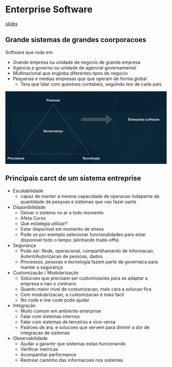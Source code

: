# Enterprise Software

[slides](https://mbafullcycle.s3.us-east-1.amazonaws.com/fundamentos-arquitetura-de-solucao/EnterpriseSoftwares.pdf)


## Grande sistemas de grandes coorporacoes

Software que roda em:

- Grande empresa ou unidade de negocio de grande empresa
- Agencia e governo ou unidade de agencial governamental
- Multinacional que engloba diferentes tipos de negocio
- Pequenas e medias empresas que que operam de forma global
    - Tera que lidar com questoes contabeis, seguindo leis de cada país


![alt text](image.png)

## Principais carct de um sistema entreprise

- Escalabilidade
    - capaz de manter a mesma capacidade de operacao indepente da quantidade de pessoas e sistemas que vao fazer parte
- Disponibilidade
    - Deixar o sistema no ar a todo momento
    - Afeta Curso
    - Que estategia utilizar?
    - Estar disponivel em momento de stress
    - Pode se por exemplo selecionar funcionalidades para estar disponivel todo o tempo (alinhando trade-offs)
- Segurança
    - Pode ser: Rede, operacional, compartilhamento de informacao, Autent/Autorizacao de pessoas, dados
    - Processos, pessoas e tecnologia fazem parte da governaca para manter a segurança
- Customização / Modularização
    - Solucoes que precisam ser customizavies para se adaptar a empresa e nao o contrario
    - Quanto maior nivel de costumizacao, mais cara a solucao fica
    - Com modularizacao, a customizacao é mais facil
    - No code e low code pode ajudar
- Integração
    - Muito comum em ambiente enterprise
    - Falar com sistemas internos
    - Falar com sistemas de terceiros e vice-versa
    - Padroes de arq. e solucoes que servem para diminir a dor de integracao de sistemas 
- Observabilidade
    - Ajudar a garantir que sistemas estao funcionando
    - Verificar metricas
    - Acompanhar performance
    - Rastrear caminho das informacoes nos sistemas
